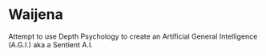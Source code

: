 # Waijena
Attempt to use Depth Psychology to create an Artificial General Intelligence (A.G.I.) aka a Sentient A.I.
